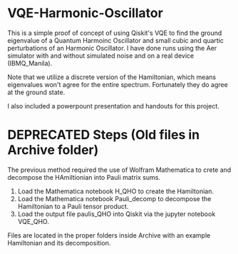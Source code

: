 # VQE-Harmonic-Oscillator
This is a simple proof of concept of using Qiskit's VQE to find the ground eigenvalue of a Quantum Harmoinc Oscillator and small cubic and quartic  perturbations of an Harmonic Oscillator. I have done runs using the Aer simulator with and without simulated noise and on a real device (IBMQ_Manila).

Note that we utilize a discrete version of the Hamiltonian, which means eigenvalues won't agree for the entire spectrum. Fortunately they do agree at the ground state.

I also included a powerpount presentation and handouts for this project.

# **DEPRECATED** Steps (Old files in Archive folder)
The previous method required the use of Wolfram Mathematica to crete and decompose the HAmiltionian into Pauli matrix sums.

1. Load the Mathematica notebook H_QHO to create the Hamiltonian.
2. Load the Mathematica notebook Pauli_decomp to decompose the Hamiltonian to a Pauli tensor product.
3. Load the output file paulis_QHO into Qiskit via the jupyter notebook VQE_QHO.

Files are located in the proper folders inside Archive with an example Hamiltonian and its decomposition.
